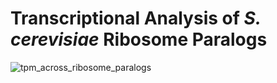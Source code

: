 # Transcriptional Analysis of *S. cerevisiae* Ribosome Paralogs

![tpm_across_ribosome_paralogs](https://github.com/samuelcampione/RNAseq_Transcription_Analysis_Ribosome_Paralogs/assets/138845231/3f7cf9a1-b231-491d-bd5c-6c8f955b9713)

